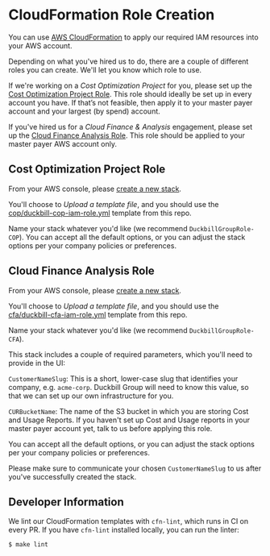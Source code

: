 # CloudFormation Role Creation

You can use [AWS CloudFormation](https://aws.amazon.com/cloudformation/) to apply our required IAM resources into your AWS account.

Depending on what you've hired us to do, there are a couple of different roles you can create. We'll let you know which role to use.

If we're working on a *Cost Optimization Project* for you, please set up the [Cost Optimization Project Role](#Cost-Optimization-Project-Role). This role should ideally be set up in every account you have. If that’s not feasible, then apply it to your master payer account and your largest (by spend) account.

If you've hired us for a *Cloud Finance & Analysis* engagement, please set up the [Cloud Finance Analysis Role](#Cloud-Finance-Analysis-Role). This role should be applied to your master payer AWS account only.

## Cost Optimization Project Role

From your AWS console, please [create a new stack](https://docs.aws.amazon.com/AWSCloudFormation/latest/UserGuide/cfn-console-create-stack.html).

You'll choose to *Upload a template file*, and you should use the [cop/duckbill-cop-iam-role.yml](cop/duckbill-cop-iam-role.yml) template from this repo.

Name your stack whatever you'd like (we recommend `DuckbillGroupRole-COP`). You can accept all the default options, or you can adjust the stack options per your company policies or preferences.

## Cloud Finance Analysis Role

From your AWS console, please [create a new stack](https://docs.aws.amazon.com/AWSCloudFormation/latest/UserGuide/cfn-console-create-stack.html).

You'll choose to *Upload a template file*, and you should use the [cfa/duckbill-cfa-iam-role.yml](cfa/duckbill-cfa-iam-role.yml) template from this repo.

Name your stack whatever you'd like (we recommend `DuckbillGroupRole-CFA`).

This stack includes a couple of required parameters, which you'll need to provide in the UI:

`CustomerNameSlug`: This is a short, lower-case slug that identifies your company, e.g. `acme-corp`. Duckbill Group will need to know this value, so that we can set up our own infrastructure for you.

`CURBucketName`: The name of the S3 bucket in which you are storing Cost and Usage Reports. If you haven't set up Cost and Usage reports in your master payer account yet, talk to us before applying this role.

You can accept all the default options, or you can adjust the stack options per your company policies or preferences.

Please make sure to communicate your chosen `CustomerNameSlug` to us after you've successfully created the stack.

## Developer Information

We lint our CloudFormation templates with `cfn-lint`, which runs in CI on every PR. If you have `cfn-lint` installed locally, you can run the linter:

    $ make lint
